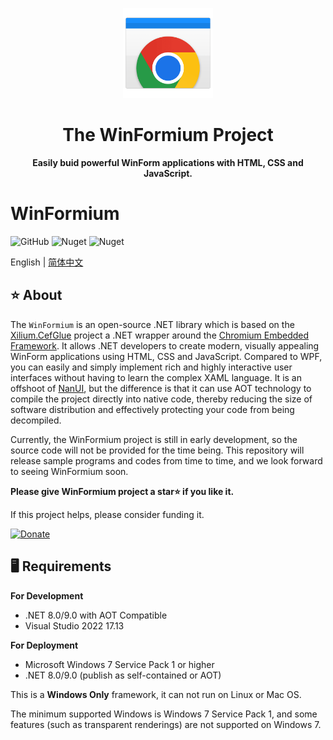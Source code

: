 ﻿<p align="center">
    <img src="./artworks/WinFormiumLogo.png" width="144" />
</p>
<h1 align="center">The WinFormium Project</h1>
<p align="center"><strong>Easily buid powerful WinForm applications with HTML, CSS and JavaScript.</strong></p>

# WinFormium

![GitHub](https://img.shields.io/github/license/XuanchenLin/WinFormium)
![Nuget](https://img.shields.io/nuget/v/WinFormium)
![Nuget](https://img.shields.io/nuget/dt/WinFormium)

English | [简体中文](README.zh-CN.md)

## ⭐ About

The `WinFormium` is an open-source .NET library which is based on the [Xilium.CefGlue](https://bitbucket.org/xilium/xilium.cefglue/wiki/Home) project a .NET wrapper around the [Chromium Embedded Framework](https://bitbucket.org/chromiumembedded/cef). It allows .NET developers to create modern, visually appealing WinForm applications using HTML, CSS and JavaScript. Compared to WPF, you can easily and simply implement rich and highly interactive user interfaces without having to learn the complex XAML language. It is an offshoot of [NanUI](https://github.com/NetDimension/NanUI), but the difference is that it can use AOT technology to compile the project directly into native code, thereby reducing the size of software distribution and effectively protecting your code from being decompiled.

Currently, the WinFormium project is still in early development, so the source code will not be provided for the time being. This repository will release sample programs and codes from time to time, and we look forward to seeing WinFormium soon.

**Please give WinFormium project a star⭐ if you like it.**

If this project helps, please consider funding it.

[![Donate](https://img.shields.io/badge/Donate-PayPal-green.svg)](https://paypal.me/mrjson?country.x=C2&locale.x=zh_XC)

## 🖥️ Requirements

**For Development**

- .NET 8.0/9.0 with AOT Compatible
- Visual Studio 2022 17.13

**For Deployment**

- Microsoft Windows 7 Service Pack 1 or higher
- .NET 8.0/9.0 (publish as self-contained or AOT)

This is a **Windows Only** framework, it can not run on Linux or Mac OS.

The minimum supported Windows is Windows 7 Service Pack 1, and some features (such as transparent renderings) are not supported on Windows 7.

